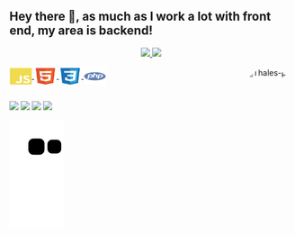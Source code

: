 ## Hey there 👋, as much as I work a lot with front end, my area is backend!
<div align="center">
  <a href="https://github.com/thaleswe">
  <img height="180em" src="https://github-readme-stats.vercel.app/api?username=thaleswe&show_icons=true&theme=dracula&include_all_commits=true&count_private=true"/>
  <img height="180em" src="https://github-readme-stats.vercel.app/api/top-langs/?username=thaleswe&layout=compact&langs_count=7&theme=dracula"/>
</div>
<div style="display: inline_block"><br>
  <img align="center" alt="Thales-Js" height="30" width="40" src="https://raw.githubusercontent.com/devicons/devicon/master/icons/javascript/javascript-plain.svg">
  <img align="center" alt="Thales-HTML" height="30" width="40" src="https://raw.githubusercontent.com/devicons/devicon/master/icons/html5/html5-original.svg">
  <img align="center" alt="Thales-CSS" height="30" width="40" src="https://raw.githubusercontent.com/devicons/devicon/master/icons/css3/css3-original.svg">
    <img align="center" alt="Thales-Ts" height="30" width="40" src="https://raw.githubusercontent.com/devicons/devicon/master/icons/php/php-plain.svg">
  <img align="right" alt="Thales-pic" height="150" style="border-radius:50px;" src="https://share-cdn.picrew.me/shareImg/org/202201/338224_YGENfr3e.png?width=676&height=676">
</div>
  
  ##
 
<div> 
  <a href="https://instagram.com/sigleane" target="_blank"><img src="https://img.shields.io/badge/-Instagram-%23E4405F?style=for-the-badge&logo=instagram&logoColor=white" target="_blank"></a>
 <a href="https://discord.gg/wagxzStdcR" target="_blank"><img src="https://img.shields.io/badge/Discord-7289DA?style=for-the-badge&logo=discord&logoColor=white" target="_blank"></a> 
  <a href = "mailto:thaleswndl@gmail.com"><img src="https://img.shields.io/badge/-Gmail-%23333?style=for-the-badge&logo=gmail&logoColor=white" target="_blank"></a>
  <a href="https://www.linkedin.com/in/thales-wendel-b0a203229?lipi=urn%3Ali%3Apage%3Ad_flagship3_profile_view_base_contact_details%3BqIxP194fTrmwKxufm3gCkg%3D%3D" target="_blank"><img src="https://img.shields.io/badge/-LinkedIn-%230077B5?style=for-the-badge&logo=linkedin&logoColor=white" target="_blank"></a> 
 
  ![Snake animation](https://github.com/rafaballerini/rafaballerini/blob/output/github-contribution-grid-snake.svg)
 
</div>
